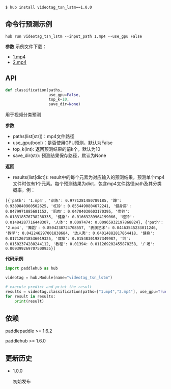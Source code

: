 ```shell
$ hub install videotag_tsn_lstm==1.0.0
```

## 命令行预测示例
```shell
hub run videotag_tsn_lstm --input_path 1.mp4 --use_gpu False
```
**参数**
示例文件下载：
* [1.mp4](https://paddlehub.bj.bcebos.com/model/video/video_classifcation/1.mp4)
* [2.mp4](https://paddlehub.bj.bcebos.com/model/video/video_classifcation/2.mp4)

## API
```python
def classification(paths,
                   use_gpu=False,
                   top_k=10,
                   save_dir=None)
```

用于视频分类预测

**参数**

* paths(list\[str\])：mp4文件路径
* use_gpu(bool)：是否使用GPU预测，默认为False
* top_k(int): 返回预测结果的前k个，默认为10
* save_dir(str): 预测结果保存路径，默认为None

**返回**

* results(list\[dict\]): result中的每个元素为对应输入的预测结果，预测单个mp4文件时仅有1个元素。每个预测结果为dict，包含mp4文件路径path及其分类概率。例：
```shell
[{'path': '1.mp4', '训练': 0.9771281480789185, '蹲': 0.9389840960502625, '杠铃': 0.8554490804672241, '健身房': 0.8479971885681152, '肌肉': 0.04704030603170395, '壶铃': 0.018318576738238335, '健身': 0.01663289964199066, '哑铃': 0.01484287716448307, '人体': 0.0097474: 0.00965932197868824}, {'path': '2.mp4', '舞蹈': 0.8504238724708557, '表演艺术': 0.04463545233011246, '教学': 0.042246297001838684, '达人秀': 0.04014882817864418, '健身': 0.017126718536019325, '体操': 0.01548301987349987, '剑': 0.01502374280244112, '教程': 0.01394: 0.011269202455878258, '广场': 0.009399269707500935}]
```

**代码示例**

```python
import paddlehub as hub

videotag = hub.Module(name="videotag_tsn_lstm")

# execute predict and print the result
results = videotag.classification(paths=["1.mp4","2.mp4"], use_gpu=True, save_dir="predict_dir")
for result in results:
    print(result)
```

## 依赖

paddlepaddle >= 1.6.2

paddlehub >= 1.6.0

## 更新历史

* 1.0.0

  初始发布
